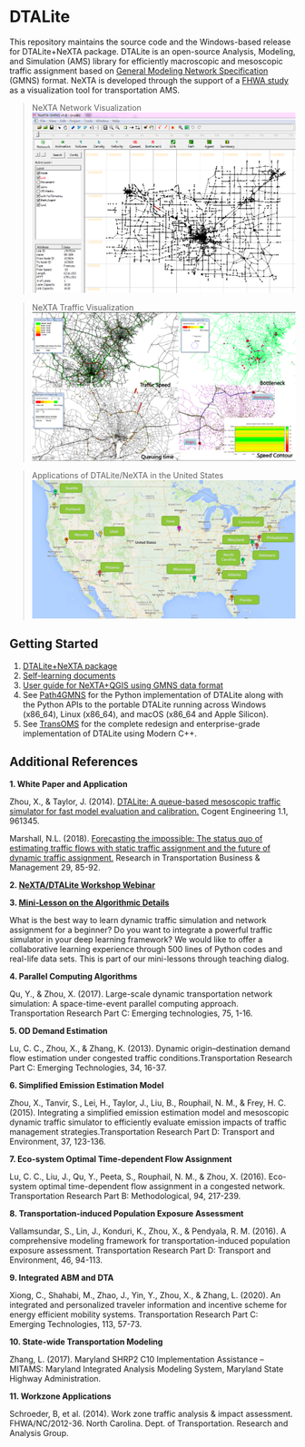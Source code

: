 # DTALite

This repository maintains the source code and the Windows-based release for DTALite+NeXTA package. DTALite is an open-source Analysis, Modeling, and Simulation (AMS) library for efficiently macroscopic and mesoscopic traffic assignment based on [General Modeling Network Specification](https://github.com/zephyr-data-specs/GMNS) (GMNS) format. NeXTA is developed through the support of a [FHWA study](https://www.fhwa.dot.gov/publications/research/operations/13036/004.cfm) as a visualization tool for transportation AMS.

> NeXTA Network Visualization
![NeXTA Network Visualization](docs/media/nexta_network.png)

> NeXTA Traffic Visualization
![NeXTA Traffic Visualization](docs/media/nexta_traffic-visualization.png)

> Applications of DTALite/NeXTA in the United States
![Applications of DTALite/NeXTA in the United States](docs/media/dtalite_applications.png)

## Getting Started

1. [DTALite+NeXTA package](release/)
2. [Self-learning documents](docs/self_learning)
3. [User guide for NeXTA+QGIS using GMNS data format](docs/user_guide/1_QGIS_NEXTA_visualization_4_GMNS.md)
4. See [Path4GMNS](https://github.com/jdlph/Path4GMNS) for the Python implementation of DTALite along with the Python APIs to the portable DTALite running across Windows (x86_64), Linux (x86_64), and macOS (x86_64 and Apple Silicon).
5. See [TransOMS](https://github.com/jdlph/TransOMS) for the complete redesign and enterprise-grade implementation of DTALite using Modern C++.

## Additional References

**1. White Paper and Application**

Zhou, X., & Taylor, J. (2014). [DTALite: A queue-based mesoscopic traffic
simulator for fast model evaluation and
calibration.](https://www.tandfonline.com/doi/full/10.1080/23311916.2014.961345)
Cogent Engineering 1.1, 961345.

Marshall, N.L. (2018). [Forecasting the impossible: The status quo of estimating
traffic flows with static traffic assignment and the future of dynamic traffic
assignment.](https://www.sciencedirect.com/science/article/pii/S2210539517301232)
Research in Transportation Business & Management 29, 85-92.

**2. [NeXTA/DTALite Workshop Webinar](https://www.youtube.com/channel/UCUHlqojCQ4f7VvqroUhbaFA)**

**3. [Mini-Lesson on the Algorithmic Details](https://youtu.be/rorZAhNNOf0)**

What is the best way to learn dynamic traffic simulation and network assignment
for a beginner? Do you want to integrate a powerful traffic simulator in your deep
learning framework? We would like to offer a collaborative learning experience
through 500 lines of Python codes and real-life data sets. This is part of our
mini-lessons through teaching dialog.

**4. Parallel Computing Algorithms**

Qu, Y., & Zhou, X. (2017). Large-scale dynamic transportation network simulation:
A space-time-event parallel computing approach. Transportation Research Part C:
Emerging technologies, 75, 1-16.

**5. OD Demand Estimation**

Lu, C. C., Zhou, X., & Zhang, K. (2013). Dynamic origin–destination demand flow
estimation under congested traffic conditions.Transportation Research Part C:
Emerging Technologies, 34, 16-37.

**6. Simplified Emission Estimation Model**

Zhou, X., Tanvir, S., Lei, H., Taylor, J., Liu, B., Rouphail, N. M., & Frey, H. C. (2015). Integrating a simplified emission estimation model and mesoscopic dynamic traffic simulator to efficiently evaluate emission impacts of traffic management strategies.Transportation Research Part D: Transport and Environment, 37, 123-136.

**7. Eco-system Optimal Time-dependent Flow Assignment**

Lu, C. C., Liu, J., Qu, Y., Peeta, S., Rouphail, N. M., & Zhou, X. (2016). Eco-system optimal time-dependent flow assignment in a congested network. Transportation Research Part B: Methodological, 94, 217-239.

**8. Transportation-induced Population Exposure Assessment**

Vallamsundar, S., Lin, J., Konduri, K., Zhou, X., & Pendyala, R. M. (2016). A
comprehensive modeling framework for transportation-induced population exposure
assessment. Transportation Research Part D: Transport and Environment, 46, 94-113.

**9. Integrated ABM and DTA**

Xiong, C., Shahabi, M., Zhao, J., Yin, Y., Zhou, X., & Zhang, L. (2020). An
integrated and personalized traveler information and incentive scheme for energy
efficient mobility systems. Transportation Research Part C: Emerging Technologies,
113, 57-73.

**10. State-wide Transportation Modeling**

Zhang, L. (2017). Maryland SHRP2 C10 Implementation Assistance – MITAMS: Maryland
Integrated Analysis Modeling System, Maryland State Highway Administration.

**11. Workzone Applications**

Schroeder, B, et al. (2014). Work zone traffic analysis & impact assessment. FHWA/NC/2012-36.
North Carolina. Dept. of Transportation. Research and Analysis Group.